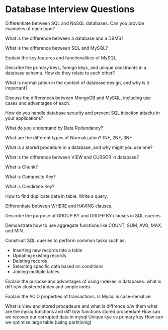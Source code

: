# Database Interview Questions

Differentiate between SQL and NoSQL databases. Can you provide examples of each type?

What is the difference between a database and a DBMS?

What is the difference between SQL and MySQL?

Explain the key features and functionalities of MySQL.

Describe the primary keys, foreign keys, and unique constraints in a database schema. How do they relate to each other?

What is normalization in the context of database design, and why is it important?

Discuss the differences between MongoDB and MySQL, including use cases and advantages of each.

How do you handle database security and prevent SQL injection attacks in your applications?

What do you understand by Data Redundancy?

What are the different types of Normalization?
1NF, 2NF, 3NF

What is a stored procedure in a database, and why might you use one?

What is the difference between VIEW and CURSOR in database?

What is Chunk?

What is Composite Key?

What is Candidate Key?

How to find duplicate data in table. Write a query.

Differentiate between WHERE and HAVING clauses.

Describe the purpose of GROUP BY and ORDER BY clauses in SQL queries.

Demonstrate how to use aggregate functions like COUNT, SUM, AVG, MAX, and MIN.

Construct SQL queries to perform common tasks such as:
- Inserting new records into a table
- Updating existing records
- Deleting records
- Selecting specific data based on conditions
- Joining multiple tables

Explain the purpose and advantages of using indexes in databases.
what is diff b/w clustered index and simple index

Explain the ACID properties of transactions.
Is Mysql is case-sensitive.

What is view and stored procedeure and what is diffrence b/w them
what are the myslq functions and diff b/w functions stored proceedure
How can we recover our corrupted data in mysql
Unique kye vs primary key
How can we optimize large table (using partitionig)
